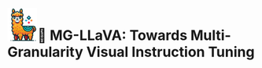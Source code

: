 <div align="center">
  <img src="images/MG.png" alt="Your Image" width="60px" style="float: left; margin-right: 1px;"/>

</div>

#  🎯 MG-LLaVA: Towards Multi-Granularity Visual Instruction Tuning